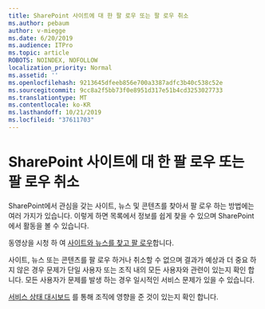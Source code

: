 ```yaml
---
title: SharePoint 사이트에 대 한 팔 로우 또는 팔 로우 취소
ms.author: pebaum
author: v-miegge
ms.date: 6/20/2019
ms.audience: ITPro
ms.topic: article
ROBOTS: NOINDEX, NOFOLLOW
localization_priority: Normal
ms.assetid: ''
ms.openlocfilehash: 9213645dfeeb856e700a3387adfc3b40c538c52e
ms.sourcegitcommit: 9cc8a2f5bb73f0e8951d317e51b4cd3253027733
ms.translationtype: MT
ms.contentlocale: ko-KR
ms.lasthandoff: 10/21/2019
ms.locfileid: "37611703"
---
```

# <a name="follow-or-un-follow-a-sharepoint-site"></a>SharePoint 사이트에 대 한 팔 로우 또는 팔 로우 취소

SharePoint에서 관심을 갖는 사이트, 뉴스 및 콘텐츠를 찾아서 팔 로우 하는 방법에는 여러 가지가 있습니다. 이렇게 하면 목록에서 정보를 쉽게 찾을 수 있으며 SharePoint에서 활동을 볼 수 있습니다.

동영상을 시청 하 여 [사이트와 뉴스를 찾고 팔 로우](https://support.office.com/article/Video-Find-and-follow-sites-news-and-content-4411e38f-9bc5-4ecc-bd33-3dbe939ac84c)합니다.

사이트, 뉴스 또는 콘텐츠를 팔 로우 하거나 취소할 수 없으며 결과가 예상과 더 중요 하지 않은 경우 문제가 단일 사용자 또는 조직 내의 모든 사용자와 관련이 있는지 확인 합니다. 모든 사용자가 문제를 발생 하는 경우 일시적인 서비스 문제가 있을 수 있습니다.

[서비스 상태 대시보드](https://admin.microsoft.com/AdminPortal/Home#/servicehealth) 를 통해 조직에 영향을 준 것이 있는지 확인 합니다.
